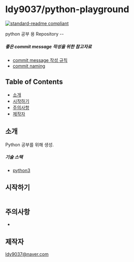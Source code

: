# ldy9037/python-playground

[![standard-readme compliant](https://img.shields.io/badge/readme%20style-standard-brightgreen.svg?style=flat-square)](https://github.com/RichardLitt/standard-readme)

python 공부 용 Repository --

##### 좋은 commit message 작성을 위한 참고자료

- [commit message 작성 규칙](https://meetup.toast.com/posts/106)
- [commit naming](https://blog.ull.im/engineering/2019/03/10/logs-on-git.html)


## Table of Contents

- [소개](#intro)
- [시작하기](#install)
- [주의사항](#precautions)
- [제작자](#producer)

## 소개

 Python 공부를 위해 생성.
 
 ##### 기술 스택
 - [python3](https://wikidocs.net/51)
 
## 시작하기


```sh

```


## 주의사항
-


## 제작자
[ldy9037@naver.com]()

